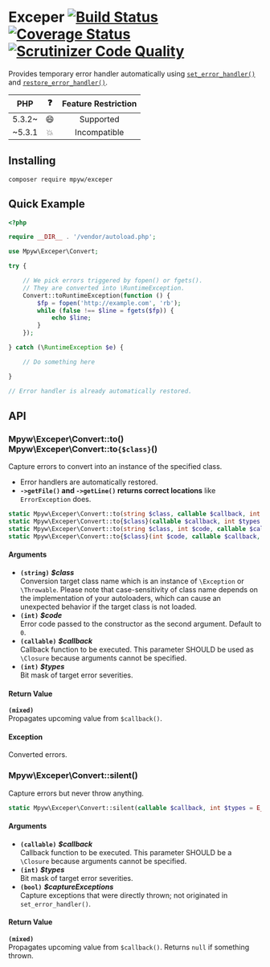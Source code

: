 # Exceper [![Build Status](https://github.com/mpyw/exceper/actions/workflows/test.yml/badge.svg?branch=master)](https://github.com/mpyw/exceper/actions) [![Coverage Status](https://coveralls.io/repos/github/mpyw/exceper/badge.svg?branch=master)](https://coveralls.io/github/mpyw/exceper?branch=master) [![Scrutinizer Code Quality](https://scrutinizer-ci.com/g/mpyw/exceper/badges/quality-score.png?b=master)](https://scrutinizer-ci.com/g/mpyw/exceper/?branch=master)

Provides temporary error handler automatically using [`set_error_handler()`] and [`restore_error_handler()`].

| PHP | :question: | Feature Restriction |
|:---:|:---:|:---:|
| 5.3.2~ | :smile: | Supported |
| ~5.3.1 | :boom: | Incompatible |

## Installing

```
composer require mpyw/exceper
```

## Quick Example

```php
<?php

require __DIR__ . '/vendor/autoload.php';

use Mpyw\Exceper\Convert;

try {

    // We pick errors triggered by fopen() or fgets().
    // They are converted into \RuntimeException.
    Convert::toRuntimeException(function () {
        $fp = fopen('http://example.com', 'rb');
        while (false !== $line = fgets($fp)) {
            echo $line;
        }
    });

} catch (\RuntimeException $e) {

    // Do something here

}

// Error handler is already automatically restored.
```

## API

### Mpyw\Exceper\Convert::to()<br>Mpyw\Exceper\Convert::to`{$class}`()

Capture errors to convert into an instance of the specified class.  

- Error handlers are automatically restored.
- **`->getFile()` and `->getLine()` returns correct locations** like `ErrorException` does.

```php
static Mpyw\Exceper\Convert::to(string $class, callable $callback, int $types = E_ALL | E_STRICT): mixed
static Mpyw\Exceper\Convert::to{$class}(callable $callback, int $types = E_ALL | E_STRICT): mixed
static Mpyw\Exceper\Convert::to(string $class, int $code, callable $callback, int $types = E_ALL | E_STRICT): mixed
static Mpyw\Exceper\Convert::to{$class}(int $code, callable $callback, int $types = E_ALL | E_STRICT): mixed
```

#### Arguments

- **`(string)`** __*$class*__<br /> Conversion target class name which is an instance of `\Exception` or `\Throwable`. Please note that case-sensitivity of class name depends on the implementation of your autoloaders, which can cause an unexpected behavior if the target class is not loaded.
- **`(int)`** __*$code*__<br /> Error code passed to the constructor as the second argument. Default to `0`.
- **`(callable)`** __*$callback*__<br /> Callback function to be executed. This parameter SHOULD be used as `\Closure` because arguments cannot be specified.
- **`(int)`** __*$types*__<br /> Bit mask of target error severities.

#### Return Value

**`(mixed)`**<br />Propagates upcoming value from `$callback()`.

#### Exception

Converted errors.

### Mpyw\Exceper\Convert::silent()

Capture errors but never throw anything.

```php
static Mpyw\Exceper\Convert::silent(callable $callback, int $types = E_ALL | E_STRICT, bool $captureExceptions = true): mixed
```

#### Arguments

- **`(callable)`** __*$callback*__<br /> Callback function to be executed. This parameter SHOULD be a `\Closure` because arguments cannot be specified.
- **`(int)`** __*$types*__<br /> Bit mask of target error severities.
- **`(bool)`** __*$captureExceptions*__<br /> Capture exceptions that were directly thrown; not originated in `set_error_handler()`.

#### Return Value

**`(mixed)`**<br />Propagates upcoming value from `$callback()`. Returns `null` if something thrown.

[`set_error_handler()`]: http://www.php.net/manual/function.set-error-handler.php
[`restore_error_handler()`]: http://www.php.net/manual/function.restore-error-handler.php

